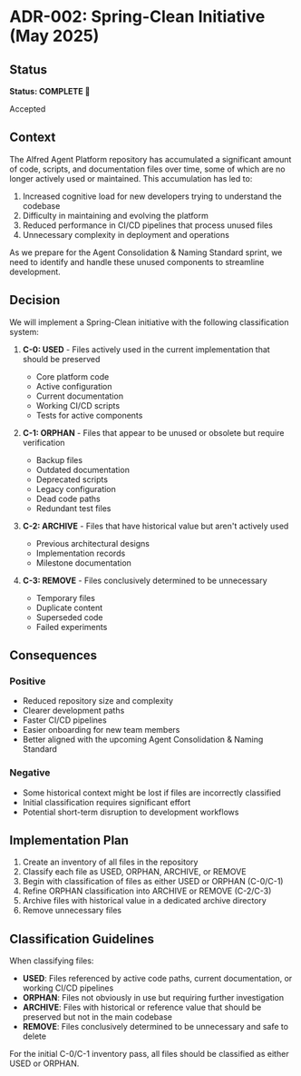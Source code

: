 # ADR-002: Spring-Clean Initiative (May 2025)

## Status
**Status: COMPLETE 🎉**

Accepted

## Context

The Alfred Agent Platform repository has accumulated a significant amount of code, scripts, and documentation files over time, some of which are no longer actively used or maintained. This accumulation has led to:

1. Increased cognitive load for new developers trying to understand the codebase
2. Difficulty in maintaining and evolving the platform
3. Reduced performance in CI/CD pipelines that process unused files
4. Unnecessary complexity in deployment and operations

As we prepare for the Agent Consolidation & Naming Standard sprint, we need to identify and handle these unused components to streamline development.

## Decision

We will implement a Spring-Clean initiative with the following classification system:

1. **C-0: USED** - Files actively used in the current implementation that should be preserved
   - Core platform code
   - Active configuration
   - Current documentation
   - Working CI/CD scripts
   - Tests for active components

2. **C-1: ORPHAN** - Files that appear to be unused or obsolete but require verification
   - Backup files
   - Outdated documentation
   - Deprecated scripts
   - Legacy configuration
   - Dead code paths
   - Redundant test files

3. **C-2: ARCHIVE** - Files that have historical value but aren't actively used
   - Previous architectural designs
   - Implementation records
   - Milestone documentation

4. **C-3: REMOVE** - Files conclusively determined to be unnecessary
   - Temporary files
   - Duplicate content
   - Superseded code
   - Failed experiments

## Consequences

### Positive

- Reduced repository size and complexity
- Clearer development paths
- Faster CI/CD pipelines
- Easier onboarding for new team members
- Better aligned with the upcoming Agent Consolidation & Naming Standard

### Negative

- Some historical context might be lost if files are incorrectly classified
- Initial classification requires significant effort
- Potential short-term disruption to development workflows

## Implementation Plan

1. Create an inventory of all files in the repository
2. Classify each file as USED, ORPHAN, ARCHIVE, or REMOVE
3. Begin with classification of files as either USED or ORPHAN (C-0/C-1)
4. Refine ORPHAN classification into ARCHIVE or REMOVE (C-2/C-3)
5. Archive files with historical value in a dedicated archive directory
6. Remove unnecessary files

## Classification Guidelines

When classifying files:

- **USED**: Files referenced by active code paths, current documentation, or working CI/CD pipelines
- **ORPHAN**: Files not obviously in use but requiring further investigation
- **ARCHIVE**: Files with historical or reference value that should be preserved but not in the main codebase
- **REMOVE**: Files conclusively determined to be unnecessary and safe to delete

For the initial C-0/C-1 inventory pass, all files should be classified as either USED or ORPHAN.
